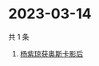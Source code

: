# 2023-03-14

共 1 条

<!-- BEGIN ZHIHUSEARCH -->
<!-- 最后更新时间 Tue Mar 14 2023 06:06:54 GMT+0800 (China Standard Time) -->
1. [杨紫琼获奥斯卡影后](https://www.zhihu.com/search?q=杨紫琼获奥斯卡影后)
<!-- END ZHIHUSEARCH -->
